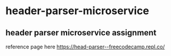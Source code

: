 # header-parser-microservice
## header parser microservice assignment
reference page here https://head-parser--freecodecamp.repl.co/
